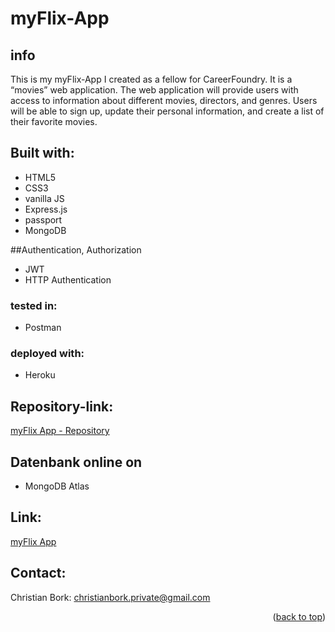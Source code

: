 # myFlix-App

## info
This is my myFlix-App I created as a fellow for CareerFoundry.
It is a “movies” web application. 
The web application will provide users with access to information 
about different movies, directors, and genres. Users will be able to sign up, 
update their personal information, and create a list of their favorite movies.

## Built with:
* HTML5
* CSS3
* vanilla JS
* Express.js
* passport
* MongoDB

##Authentication, Authorization
* JWT
* HTTP Authentication

### tested in:
* Postman

### deployed with:
* Heroku

## Repository-link:
[myFlix App - Repository](https://github.com/Borkkris/app-my-flix)

## Datenbank online on 
* MongoDB Atlas

## Link:
[myFlix App](https://app-my-flix.herokuapp.com)

## Contact:
Christian Bork: christianbork.private@gmail.com

<p align="right">(<a href="#top">back to top</a>)</p>

